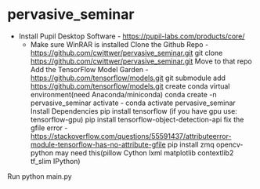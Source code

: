 # pervasive_seminar

- Install Pupil Desktop Software - https://pupil-labs.com/products/core/
  - Make sure WinRAR is installed
Clone the Github Repo - https://github.com/cwittwer/pervasive_seminar.git
	git clone https://github.com/cwittwer/pervasive_seminar.git
Move to that repo
Add the TensorFlow Model Garden - https://github.com/tensorflow/models.git
	git submodule add https://github.com/tensorflow/models.git 
create conda virtual environment(need Anaconda/miniconda)
	conda create -n pervasive_seminar
activate - conda activate pervasive_seminar
Install Dependencies 
	pip install tensorflow
		(if you have gpu use: tensorflow-gpu)
	pip install tensorflow-object-detection-api
		fix the gfile error - https://stackoverflow.com/questions/55591437/attributeerror-module-tensorflow-has-no-attribute-gfile
	pip install zmq opencv-python 
		may need this(pillow Cython lxml matplotlib contextlib2 tf_slim IPython)
 
 Run python main.py
